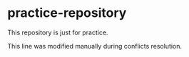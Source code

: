 # practice-repository
This repository is just for practice.

This line was modified manually during conflicts resolution.

